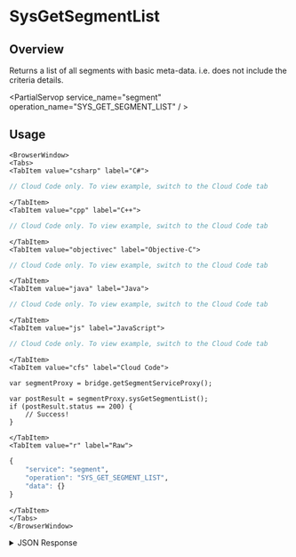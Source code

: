 # SysGetSegmentList
## Overview
Returns a list of all segments with basic meta-data. i.e. does not include the criteria details.

<PartialServop service_name="segment" operation_name="SYS_GET_SEGMENT_LIST" / >

## Usage

```mdx-code-block
<BrowserWindow>
<Tabs>
<TabItem value="csharp" label="C#">
```

```csharp
// Cloud Code only. To view example, switch to the Cloud Code tab
```

```mdx-code-block
</TabItem>
<TabItem value="cpp" label="C++">
```

```cpp
// Cloud Code only. To view example, switch to the Cloud Code tab
```

```mdx-code-block
</TabItem>
<TabItem value="objectivec" label="Objective-C">
```

```objectivec
// Cloud Code only. To view example, switch to the Cloud Code tab
```

```mdx-code-block
</TabItem>
<TabItem value="java" label="Java">
```

```java
// Cloud Code only. To view example, switch to the Cloud Code tab
```

```mdx-code-block
</TabItem>
<TabItem value="js" label="JavaScript">
```

```javascript
// Cloud Code only. To view example, switch to the Cloud Code tab
```

```mdx-code-block
</TabItem>
<TabItem value="cfs" label="Cloud Code">
```

```cfscript
var segmentProxy = bridge.getSegmentServiceProxy();

var postResult = segmentProxy.sysGetSegmentList();
if (postResult.status == 200) {
    // Success!
}
```

```mdx-code-block
</TabItem>
<TabItem value="r" label="Raw">
```

```r
{
	"service": "segment",
	"operation": "SYS_GET_SEGMENT_LIST",
	"data": {}
}
```

```mdx-code-block
</TabItem>
</Tabs>
</BrowserWindow>
```

<details>
<summary>JSON Response</summary>

```json
{
	"data": {
		"segments": [
		  {
			"segmentId": 1,
			"name": "segmentname",
			"description": "a/b test id less than 30",
			"testersOnly": false,
			"createdAt": 1591891097875,
			"updatedAt": 1591891108642,
			"version": 2
		  },
		  {
			"segmentId": 2,
			"name": "another segment",
			"description": "xp level great than 2",
			"testersOnly": false,
			"createdAt": 1591891221983,
			"updatedAt": 1591891227208,
			"version": 2
		  }
		]
	  },
	  "status": 200
}
```
</details>

